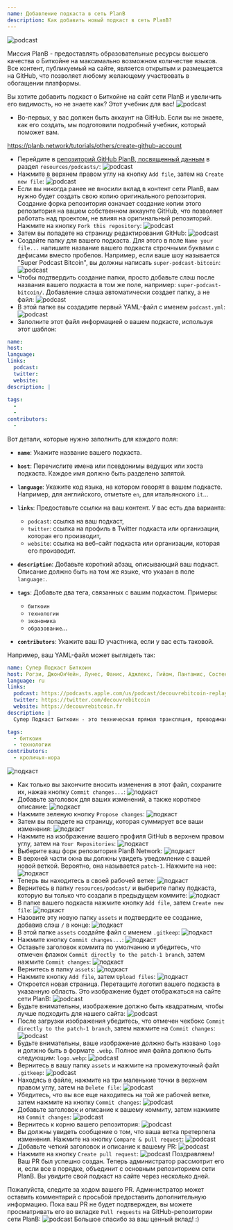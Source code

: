 ```yaml
---
name: Добавление подкаста в сеть PlanB
description: Как добавить новый подкаст в сеть PlanB?
---
```

![podcast](assets/cover.webp)

Миссия PlanB - предоставлять образовательные ресурсы высшего качества о Биткойне на максимально возможном количестве языков. Все контент, публикуемый на сайте, является открытым и размещается на GitHub, что позволяет любому желающему участвовать в обогащении платформы.

Вы хотите добавить подкаст о Биткойне на сайт сети PlanB и увеличить его видимость, но не знаете как? Этот учебник для вас!
![podcast](assets/01.webp)
- Во-первых, у вас должен быть аккаунт на GitHub. Если вы не знаете, как его создать, мы подготовили подробный учебник, который поможет вам.

https://planb.network/tutorials/others/create-github-account


- Перейдите в [репозиторий GitHub PlanB, посвященный данным](https://github.com/PlanB-Network/bitcoin-educational-content/tree/dev/resources/podcasts) в раздел `resources/podcasts/`:
![podcast](assets/02.webp)
- Нажмите в верхнем правом углу на кнопку `Add file`, затем на `Create new file`:
![podcast](assets/03.webp)
- Если вы никогда ранее не вносили вклад в контент сети PlanB, вам нужно будет создать свою копию оригинального репозитория. Создание форка репозитория означает создание копии этого репозитория на вашем собственном аккаунте GitHub, что позволяет работать над проектом, не влияя на оригинальный репозиторий. Нажмите на кнопку `Fork this repository`:
![podcast](assets/04.webp)
- Затем вы попадете на страницу редактирования GitHub:
![podcast](assets/05.webp)
- Создайте папку для вашего подкаста. Для этого в поле `Name your file...` напишите название вашего подкаста строчными буквами с дефисами вместо пробелов. Например, если ваше шоу называется "Super Podcast Bitcoin", вы должны написать `super-podcast-bitcoin`:
![podcast](assets/06.webp)
- Чтобы подтвердить создание папки, просто добавьте слэш после названия вашего подкаста в том же поле, например: `super-podcast-bitcoin/`. Добавление слэша автоматически создает папку, а не файл:
![podcast](assets/07.webp)
- В этой папке вы создадите первый YAML-файл с именем `podcast.yml`:
![podcast](assets/08.webp)
- Заполните этот файл информацией о вашем подкасте, используя этот шаблон:

```yaml
name: 
host: 
language: 
links:
  podcast: 
  twitter: 
  website: 
description: |
  
tags:
  - 
  - 
contributors:
  - 
```

Вот детали, которые нужно заполнить для каждого поля:

- **`name`**: Укажите название вашего подкаста.
- **`host`**: Перечислите имена или псевдонимы ведущих или хоста подкаста. Каждое имя должно быть разделено запятой.
- **`language`**: Укажите код языка, на котором говорят в вашем подкасте. Например, для английского, отметьте `en`, для итальянского `it`...

- **`links`**: Предоставьте ссылки на ваш контент. У вас есть два варианта:
	- `podcast`: ссылка на ваш подкаст,
	- `twitter`: ссылка на профиль в Twitter подкаста или организации, которая его производит,
	- `website`: ссылка на веб-сайт подкаста или организации, которая его производит.
- **`description`**: Добавьте короткий абзац, описывающий ваш подкаст. Описание должно быть на том же языке, что указан в поле `language:`.
- **`tags`**: Добавьте два тега, связанных с вашим подкастом. Примеры:
    - `биткоин`
    - `технологии`
    - `экономика`
    - `образование`...

- **`contributors`**: Укажите ваш ID участника, если у вас есть таковой.

Например, ваш YAML-файл может выглядеть так:

```yaml
name: Супер Подкаст Биткоин
host: Рогзи, ДжонОнЧейн, Лунес, Фанис, Аджлекс, Гийом, Пантамис, Состен, Лоик
language: ru
links:
  podcast: https://podcasts.apple.com/us/podcast/decouvrebitcoin-replay/id1693844092
  twitter: https://twitter.com/decouvrebitcoin
  website: https://decouvrebitcoin.fr
description: |
  Супер Подкаст Биткоин - это техническая прямая трансляция, проводимая раз в неделю в Twitter, чтобы глубоко погрузиться в протокол Биткоина, решения второго уровня и все то, что поражает воображение. Наши ведущие Лунес, Пантамис, Лоик и Состен ответят на ваши вопросы и предложат самое техническое шоу о Биткоине в мире.

tags:
  - биткоин
  - технологии
contributors:
  - кроличья-нора
```

![подкаст](assets/09.webp)

- Как только вы закончите вносить изменения в этот файл, сохраните их, нажав кнопку `Commit changes...`:
![подкаст](assets/10.webp)
- Добавьте заголовок для ваших изменений, а также короткое описание:
![подкаст](assets/11.webp)
- Нажмите зеленую кнопку `Propose changes`:
![подкаст](assets/12.webp)
- Затем вы попадете на страницу, которая суммирует все ваши изменения:
![подкаст](assets/13.webp)
- Нажмите на изображение вашего профиля GitHub в верхнем правом углу, затем на `Your Repositories`:
![подкаст](assets/14.webp)
- Выберите ваш форк репозитория PlanB Network:
![подкаст](assets/15.webp)
- В верхней части окна вы должны увидеть уведомление с вашей новой веткой. Вероятно, она называется `patch-1`. Нажмите на нее:
![подкаст](assets/16.webp)
- Теперь вы находитесь в своей рабочей ветке:
![подкаст](assets/17.webp)
- Вернитесь в папку `resources/podcast/` и выберите папку подкаста, которую вы только что создали в предыдущем коммите: ![подкаст](assets/18.webp)
- В папке вашего подкаста нажмите кнопку `Add file`, затем `Create new file`:
![подкаст](assets/19.webp)
- Назовите эту новую папку `assets` и подтвердите ее создание, добавив слэш `/` в конце:
![подкаст](assets/20.webp)
- В этой папке `assets` создайте файл с именем `.gitkeep`:
![подкаст](assets/21.webp)
- Нажмите кнопку `Commit changes...`:
![подкаст](assets/22.webp)
- Оставьте заголовок коммита по умолчанию и убедитесь, что отмечен флажок `Commit directly to the patch-1 branch`, затем нажмите `Commit changes`:
![подкаст](assets/23.webp)
- Вернитесь в папку `assets`:
![подкаст](assets/24.webp)
- Нажмите кнопку `Add file`, затем `Upload files`:
![подкаст](assets/25.webp)
- Откроется новая страница. Перетащите логотип вашего подкаста в указанную область. Это изображение будет отображаться на сайте сети PlanB: ![podcast](assets/26.webp)
- Будьте внимательны, изображение должно быть квадратным, чтобы лучше подходить для нашего сайта: ![podcast](assets/27.webp)
- После загрузки изображения убедитесь, что отмечен чекбокс `Commit directly to the patch-1 branch`, затем нажмите на `Commit changes`: ![podcast](assets/28.webp)
- Будьте внимательны, ваше изображение должно быть названо `logo` и должно быть в формате `.webp`. Полное имя файла должно быть следующим: `logo.webp`: ![podcast](assets/29.webp)
- Вернитесь в вашу папку `assets` и нажмите на промежуточный файл `.gitkeep`: ![podcast](assets/30.webp)
- Находясь в файле, нажмите на три маленькие точки в верхнем правом углу, затем на `Delete file`: ![podcast](assets/31.webp)
- Убедитесь, что вы все еще находитесь на той же рабочей ветке, затем нажмите на кнопку `Commit changes`: ![podcast](assets/32.webp)
- Добавьте заголовок и описание к вашему коммиту, затем нажмите на `Commit changes`: ![podcast](assets/33.webp)
- Вернитесь к корню вашего репозитория: ![podcast](assets/34.webp)
- Вы должны увидеть сообщение о том, что ваша ветка претерпела изменения. Нажмите на кнопку `Compare & pull request`: ![podcast](assets/35.webp)
- Добавьте четкий заголовок и описание к вашему PR: ![podcast](assets/36.webp)
- Нажмите на кнопку `Create pull request`: ![podcast](assets/37.webp)
Поздравляем! Ваш PR был успешно создан. Теперь администратор рассмотрит его и, если все в порядке, объединит с основным репозиторием сети PlanB. Вы увидите свой подкаст на сайте через несколько дней.

Пожалуйста, следите за ходом вашего PR. Администратор может оставить комментарий с просьбой предоставить дополнительную информацию. Пока ваш PR не будет подтвержден, вы можете просматривать его во вкладке `Pull requests` на GitHub-репозитории сети PlanB: ![podcast](assets/38.webp)
Большое спасибо за ваш ценный вклад! :)
